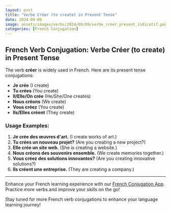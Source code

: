 ```yaml
---
layout: post
title: "Verbe Créer (to create) in Present Tense"
date: 2024-09-09
image: assets/images/verbs/2024/09/09/verbe_creer_present_indicatif.png
categories: [French Conjugation]
---
```


## French Verb Conjugation: Verbe Créer (to create) in Present Tense

The verb **créer** is widely used in French. Here are its present tense conjugations:

- **Je crée** (I create)
- **Tu crées** (You create)
- **Il/Elle/On crée** (He/She/One creates)
- **Nous créons** (We create)
- **Vous créez** (You create)
- **Ils/Elles créent** (They create)

### Usage Examples:

1. **Je crée des œuvres d'art.** (I create works of art.)
2. **Tu crées un nouveau projet?** (Are you creating a new project?)
3. **Elle crée un site web.** (She is creating a website.)
4. **Nous créons des souvenirs ensemble.** (We create memories together.)
5. **Vous créez des solutions innovantes?** (Are you creating innovative solutions?)
6. **Ils créent une entreprise.** (They are creating a company.)

---

Enhance your French learning experience with our [French Conjugation App]({{site.appStore.url}}). Practice more verbs and improve your skills on the go!

Stay tuned for more French verb conjugations to enhance your language learning journey!